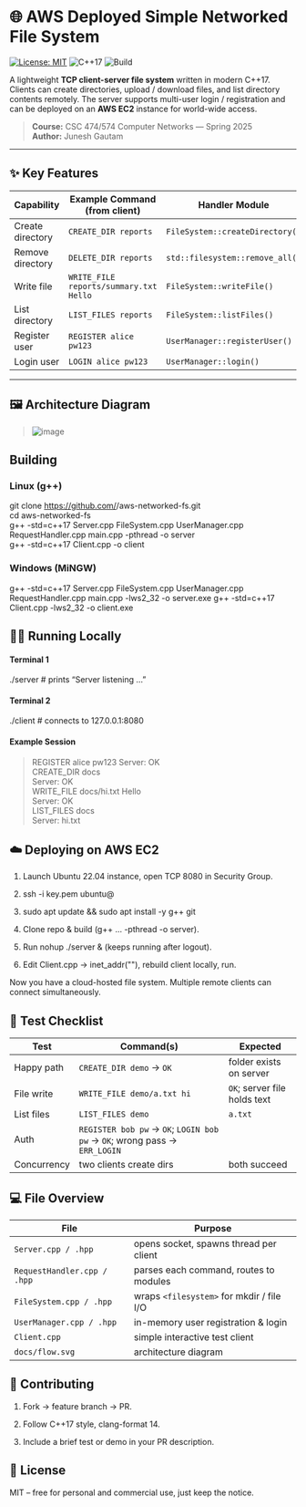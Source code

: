 # 🌐 AWS Deployed Simple Networked File System
[![License: MIT](https://img.shields.io/badge/License-MIT-green.svg)](LICENSE)
![C++17](https://img.shields.io/badge/C%2B%2B-17-blue?logo=c%2B%2B)
![Build](https://img.shields.io/badge/Build-g%2B%2B-success?logo=gnu)

A lightweight **TCP client-server file system** written in modern C++17.  
Clients can create directories, upload / download files, and list directory
contents remotely. The server supports multi-user login / registration and can be
deployed on an **AWS EC2** instance for world-wide access.

> **Course:** CSC 474/574 Computer Networks — Spring 2025  
> **Author:** Junesh Gautam  

---

## ✨  Key Features
| Capability | Example Command (from client) | Handler Module |
|------------|--------------------------------|----------------|
| Create directory | `CREATE_DIR reports` | `FileSystem::createDirectory()` |
| Remove directory | `DELETE_DIR reports` | `std::filesystem::remove_all()` |
| Write file       | `WRITE_FILE reports/summary.txt Hello` | `FileSystem::writeFile()` |
| List directory   | `LIST_FILES reports` | `FileSystem::listFiles()` |
| Register user    | `REGISTER alice pw123` | `UserManager::registerUser()` |
| Login user       | `LOGIN alice pw123` | `UserManager::login()` |

---

## 🖼️  Architecture Diagram

> ![image](https://github.com/user-attachments/assets/b859c85e-6e3a-4464-b734-bb9267b7a1b3)

## Building 
### Linux (g++)

git clone https://github.com/<yourname>/aws-networked-fs.git \
cd aws-networked-fs \
g++ -std=c++17 Server.cpp FileSystem.cpp UserManager.cpp RequestHandler.cpp main.cpp -pthread -o server \
g++ -std=c++17 Client.cpp -o client

### Windows (MiNGW)

g++ -std=c++17 Server.cpp FileSystem.cpp UserManager.cpp RequestHandler.cpp main.cpp -lws2_32 -o server.exe
g++ -std=c++17 Client.cpp -lws2_32 -o client.exe

## 🏃‍♂️ Running Locally

#### Terminal 1
./server            # prints “Server listening …”

#### Terminal 2
./client            # connects to 127.0.0.1:8080

#### Example Session
> REGISTER alice pw123
Server: OK \
> CREATE_DIR docs \
Server: OK \
> WRITE_FILE docs/hi.txt Hello \
Server: OK \
> LIST_FILES docs \
Server: hi.txt

## ☁️ Deploying on AWS EC2
1. Launch Ubuntu 22.04 instance, open TCP 8080 in Security Group.

2. ssh -i key.pem ubuntu@<EC2-IP>

3. sudo apt update && sudo apt install -y g++ git

4. Clone repo & build (g++ … -pthread -o server).

5. Run nohup ./server & (keeps running after logout).

6. Edit Client.cpp → inet_addr("<EC2-IP>"), rebuild client locally, run.

Now you have a cloud-hosted file system. Multiple remote clients can connect simultaneously.


## 🧪 Test Checklist
| Test | Command(s) | Expected |
|------|------------|----------|
| Happy path | `CREATE_DIR demo` → `OK` | folder exists on server |
| File write | `WRITE_FILE demo/a.txt hi` | `OK`; server file holds text |
| List files | `LIST_FILES demo` | `a.txt` |
| Auth | `REGISTER bob pw` → `OK`; `LOGIN bob pw` → `OK`; wrong pass → `ERR_LOGIN` |
| Concurrency | two clients create dirs | both succeed |


## 💻 File Overview

| File | Purpose |
|------|---------|
| `Server.cpp / .hpp` | opens socket, spawns thread per client |
| `RequestHandler.cpp / .hpp` | parses each command, routes to modules |
| `FileSystem.cpp / .hpp` | wraps `<filesystem>` for mkdir / file I/O |
| `UserManager.cpp / .hpp` | in-memory user registration & login |
| `Client.cpp` | simple interactive test client |
| `docs/flow.svg` | architecture diagram |

## 🤝 Contributing
1. Fork → feature branch → PR.

2. Follow C++17 style, clang-format 14.

3. Include a brief test or demo in your PR description.

## 📜 License
MIT – free for personal and commercial use, just keep the notice.

